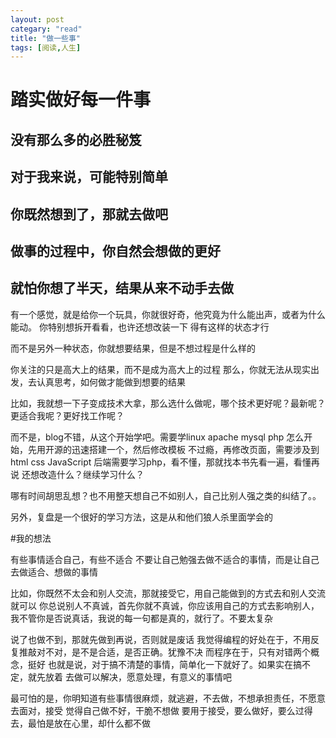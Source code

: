 ```yaml
---
layout: post
categary: "read"
title: "做一些事"
tags: [阅读,人生]
---
```



# 踏实做好每一件事  

## 没有那么多的必胜秘笈  
## 对于我来说，可能特别简单  
## 你既然想到了，那就去做吧  
## 做事的过程中，你自然会想做的更好  
## 就怕你想了半天，结果从来不动手去做  


有一个感觉，就是给你一个玩具，你就很好奇，他究竟为什么能出声，或者为什么能动。
你特别想拆开看看，也许还想改装一下
得有这样的状态才行


而不是另外一种状态，你就想要结果，但是不想过程是什么样的

你关注的只是高大上的结果，而不是成为高大上的过程
那么，你就无法从现实出发，去认真思考，如何做才能做到想要的结果


比如，我就想一下子变成技术大拿，那么选什么做呢，哪个技术更好呢？最新呢？更适合我呢？更好找工作呢？


而不是，blog不错，从这个开始学吧。需要学linux apache mysql php
怎么开始，先用开源的迅速搭建一个，然后修改模板
不过瘾，再修改页面，需要涉及到html css JavaScript 
后端需要学习php，看不懂，那就找本书先看一遍，看懂再说
还想改造什么？继续学习什么？


哪有时间胡思乱想？也不用整天想自己不如别人，自己比别人强之类的纠结了。。

另外，复盘是一个很好的学习方法，这是从和他们狼人杀里面学会的


#我的想法

有些事情适合自己，有些不适合
不要让自己勉强去做不适合的事情，而是让自己去做适合、想做的事情

比如，你既然不太会和别人交流，那就接受它，用自己能做到的方式去和别人交流就可以
你总说别人不真诚，首先你就不真诚，你应该用自己的方式去影响别人，我不管你是否说真话，我说的每一句都是真的，就行了。不要太复杂

说了也做不到，那就先做到再说，否则就是废话
我觉得编程的好处在于，不用反复推敲对不对，是不是合适，是否正确。犹豫不决
而程序在于，只有对错两个概念，挺好
也就是说，对于搞不清楚的事情，简单化一下就好了。如果实在搞不定，就先放着
去做可以解决，愿意处理，有意义的事情吧


最可怕的是，你明知道有些事情很麻烦，就逃避，不去做，不想承担责任，不愿意去面对，接受
觉得自己做不好，干脆不想做
要用于接受，要么做好，要么过得去，最怕是放在心里，却什么都不做
